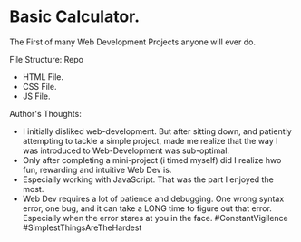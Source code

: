 # Basic Calculator.

The First of many Web Development Projects anyone will ever do. 

File Structure:
Repo
 - HTML File.
 - CSS File.
 - JS File.





Author's Thoughts:
- I initially disliked web-development. But after sitting down, and patiently attempting to tackle a simple project, made me realize that the way I was introduced to Web-Development was sub-optimal. 
- Only after completing a mini-project (i timed myself) did I realize hwo fun, rewarding and intuitive Web Dev is. 
- Especially working with JavaScript. That was the part I enjoyed the most. 
- Web Dev requires a lot of patience and debugging. One wrong syntax error, one bug, and it can take a LONG time to figure out that error. Especially when the error stares at you in the face. #ConstantVigilence #SimplestThingsAreTheHardest

